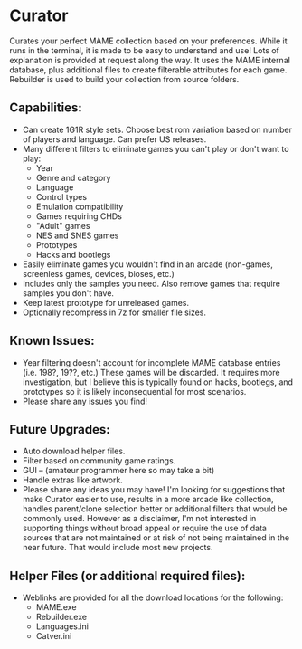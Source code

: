 # Curator

Curates your perfect MAME collection based on your preferences. While it runs in the terminal, it is made to be easy to understand and use! Lots of explanation is provided at request along the way. It uses the MAME internal database, plus additional files to create filterable attributes for each game. Rebuilder is used to build your collection from source folders.

## Capabilities:

- Can create 1G1R style sets. Choose best rom variation based on number of players and language. Can prefer US releases.
- Many different filters to eliminate games you can't play or don't want to play:
  - Year
  - Genre and category
  - Language
  - Control types
  - Emulation compatibility
  - Games requiring CHDs
  - "Adult" games
  - NES and SNES games
  - Prototypes
  - Hacks and bootlegs
- Easily eliminate games you wouldn't find in an arcade (non-games, screenless games, devices, bioses, etc.)
- Includes only the samples you need. Also remove games that require samples you don't have.
- Keep latest prototype for unreleased games.
- Optionally recompress in 7z for smaller file sizes.

## Known Issues:

- Year filtering doesn't account for incomplete MAME database entries (i.e. 198?, 19??, etc.) These games will be discarded. It requires more investigation, but I believe this is typically found on hacks, bootlegs, and prototypes so it is likely inconsequential for most scenarios.
- Please share any issues you find!

## Future Upgrades:

- Auto download helper files.
- Filter based on community game ratings.
- GUI – (amateur programmer here so may take a bit)
- Handle extras like artwork.
- Please share any ideas you may have! I'm looking for suggestions that make Curator easier to use, results in a more arcade like collection, handles parent/clone selection better or additional filters that would be commonly used. However as a disclaimer, I'm not interested in supporting things without broad appeal or require the use of data sources that are not maintained or at risk of not being maintained in the near future. That would include most new projects.

## Helper Files (or additional required files):

- Weblinks are provided for all the download locations for the following:
  - MAME.exe
  - Rebuilder.exe
  - Languages.ini
  - Catver.ini
